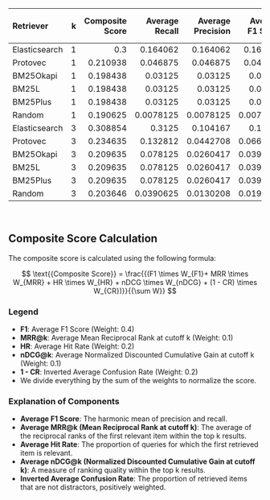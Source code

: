 | Retriever     |   k |   Composite Score |   Average Recall |   Average Precision |   Average F1 Score |   Average MRR |   Average Hit Rate |   Average nDCG |   Average Confusion Rate |
|:--------------|----:|------------------:|-----------------:|--------------------:|-------------------:|--------------:|-------------------:|---------------:|-------------------------:|
| Elasticsearch |   1 |          0.3      |        0.164062  |           0.164062  |          0.164062  |     0.164062  |          0.164062  |      0.164062  |                0.15625   |
| Protovec      |   1 |          0.210938 |        0.046875  |           0.046875  |          0.046875  |     0.046875  |          0.046875  |      0.046875  |                0.132812  |
| BM25Okapi     |   1 |          0.198438 |        0.03125   |           0.03125   |          0.03125   |     0.03125   |          0.03125   |      0.03125   |                0.132812  |
| BM25L         |   1 |          0.198438 |        0.03125   |           0.03125   |          0.03125   |     0.03125   |          0.03125   |      0.03125   |                0.132812  |
| BM25Plus      |   1 |          0.198438 |        0.03125   |           0.03125   |          0.03125   |     0.03125   |          0.03125   |      0.03125   |                0.132812  |
| Random        |   1 |          0.190625 |        0.0078125 |           0.0078125 |          0.0078125 |     0.0078125 |          0.0078125 |      0.0078125 |                0.078125  |
| Elasticsearch |   3 |          0.308854 |        0.3125    |           0.104167  |          0.15625   |     0.229167  |          0.164062  |      0.229167  |                0.161458  |
| Protovec      |   3 |          0.234635 |        0.132812  |           0.0442708 |          0.0664062 |     0.0924479 |          0.0625    |      0.0924479 |                0.114583  |
| BM25Okapi     |   3 |          0.209635 |        0.078125  |           0.0260417 |          0.0390625 |     0.0533854 |          0.03125   |      0.0533854 |                0.114583  |
| BM25L         |   3 |          0.209635 |        0.078125  |           0.0260417 |          0.0390625 |     0.0533854 |          0.03125   |      0.0533854 |                0.114583  |
| BM25Plus      |   3 |          0.209635 |        0.078125  |           0.0260417 |          0.0390625 |     0.0533854 |          0.03125   |      0.0533854 |                0.114583  |
| Random        |   3 |          0.203646 |        0.0390625 |           0.0130208 |          0.0195312 |     0.0208333 |          0.0078125 |      0.0208333 |                0.0494792 |
<br>

## Composite Score Calculation

The composite score is calculated using the following formula:

$$ \text{{Composite Score}} = \frac{{(F1 \times W_{F1}+ MRR \times W_{MRR} + HR \times W_{HR} + nDCG \times W_{nDCG} + (1 - CR) \times W_{CR})}}{{\sum W}} $$

### Legend

- **F1**: Average F1 Score (Weight: 0.4)
- **MRR@k**: Average Mean Reciprocal Rank at cutoff k (Weight: 0.1)
- **HR**: Average Hit Rate (Weight: 0.2)
- **nDCG@k**: Average Normalized Discounted Cumulative Gain at cutoff k
  (Weight: 0.1)
- **1 - CR**: Inverted Average Confusion Rate (Weight: 0.2)
- We divide everything by the sum of the weights to normalize the score.

### Explanation of Components

- **Average F1 Score**:
  The harmonic mean of precision and recall.
- **Average MRR@k (Mean Reciprocal Rank at cutoff k)**:
  The average of the reciprocal ranks of the first relevant item within
  the top k results.
- **Average Hit Rate**:
  The proportion of queries for which the first retrieved
  item is relevant.
- **Average nDCG@k (Normalized Discounted Cumulative Gain at cutoff k)**:
  A measure of ranking quality within the top k results.
- **Inverted Average Confusion Rate**:
  The proportion of retrieved items that are not distractors,
  positively weighted.
